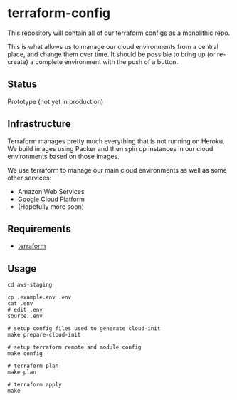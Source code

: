 # terraform-config

This repository will contain all of our terraform configs as a monolithic repo.

This is what allows us to manage our cloud environments from a central place, and change them over time. It should be possible to bring up (or re-create) a complete environment with the push of a button.

## Status

Prototype (not yet in production)

## Infrastructure

Terraform manages pretty much everything that is not running on Heroku. We build images using Packer and then spin up instances in our cloud environments based on those images.

We use terraform to manage our main cloud environments as well as some other services:

* Amazon Web Services
* Google Cloud Platform
* (Hopefully more soon)

## Requirements

* [terraform](https://www.terraform.io/)

## Usage

    cd aws-staging

    cp .example.env .env
    cat .env
    # edit .env
    source .env

    # setup config files used to generate cloud-init
    make prepare-cloud-init

    # setup terraform remote and module config
    make config

    # terraform plan
    make plan

    # terraform apply
    make
